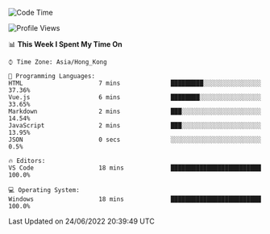 <!--START_SECTION:waka-->
![Code Time](http://img.shields.io/badge/Code%20Time-26%20hrs%209%20mins-blue)

![Profile Views](http://img.shields.io/badge/Profile%20Views-2-blue)

📊 **This Week I Spent My Time On** 

```text
⌚︎ Time Zone: Asia/Hong_Kong

💬 Programming Languages: 
HTML                     7 mins              █████████░░░░░░░░░░░░░░░░   37.36% 
Vue.js                   6 mins              ████████░░░░░░░░░░░░░░░░░   33.65% 
Markdown                 2 mins              ███░░░░░░░░░░░░░░░░░░░░░░   14.54% 
JavaScript               2 mins              ███░░░░░░░░░░░░░░░░░░░░░░   13.95% 
JSON                     0 secs              ░░░░░░░░░░░░░░░░░░░░░░░░░   0.5%

🔥 Editors: 
VS Code                  18 mins             █████████████████████████   100.0%

💻 Operating System: 
Windows                  18 mins             █████████████████████████   100.0%

```


 Last Updated on 24/06/2022 20:39:49 UTC
<!--END_SECTION:waka-->
